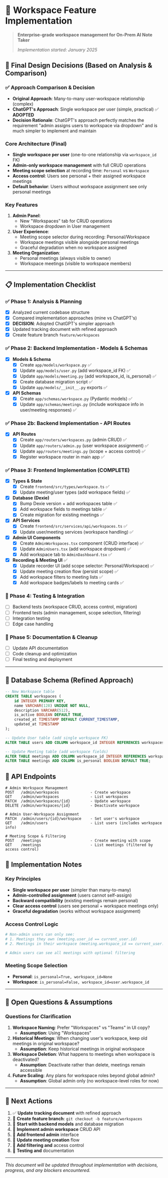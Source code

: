 # 🏢 Workspace Feature Implementation

> **Enterprise-grade workspace management for On-Prem AI Note Taker**
> 
> *Implementation started: January 2025*

## 🎯 **Final Design Decisions** (Based on Analysis & Comparison)

### **✅ Approach Comparison & Decision**
- **Original Approach**: Many-to-many user-workspace relationship (complex)
- **ChatGPT's Approach**: Single workspace per user (simple, practical) ✅ **ADOPTED**
- **Decision Rationale**: ChatGPT's approach perfectly matches the requirement "admin assigns users to workspace via dropdown" and is much simpler to implement and maintain

### **Core Architecture (Final)**
- **Single workspace per user** (one-to-one relationship via `workspace_id` FK)
- **Admin-only workspace management** with full CRUD operations
- **Meeting scope selection** at recording time: `Personal` vs `Workspace`
- **Access control**: Users see personal + their assigned workspace meetings
- **Default behavior**: Users without workspace assignment see only personal meetings

### **Key Features**
1. **Admin Panel**: 
   - New "Workspaces" tab for CRUD operations
   - Workspace dropdown in User management
2. **User Experience**:
   - Meeting scope selector during recording: Personal/Workspace
   - Workspace meetings visible alongside personal meetings
   - Graceful degradation when no workspace assigned
3. **Meeting Organization**:
   - Personal meetings (always visible to owner)
   - Workspace meetings (visible to workspace members)

---

## 📋 **Implementation Checklist**

### ✅ **Phase 1: Analysis & Planning** 
- [x] Analyzed current codebase structure
- [x] Compared implementation approaches (mine vs ChatGPT's)
- [x] **DECISION**: Adopted ChatGPT's simpler approach
- [x] Updated tracking document with refined approach
- [x] Create feature branch `feature/workspaces`

### ✅ **Phase 2: Backend Implementation - Models & Schemas** 
- [x] **Models & Schema**
  - [x] Create `app/models/workspace.py` ✅
  - [x] Update `app/models/user.py` (add workspace_id FK) ✅
  - [x] Update `app/models/meeting.py` (add workspace_id, is_personal) ✅
  - [x] Create database migration script ✅
  - [x] Update `app/models/__init__.py` exports ✅

- [x] **API Schemas**
  - [x] Create `app/schemas/workspace.py` (Pydantic models) ✅
  - [x] Update `app/schemas/meetings.py` (include workspace info in user/meeting responses) ✅

### ✅ **Phase 2b: Backend Implementation - API Routes** 
- [x] **API Routes**
  - [x] Create `app/routers/workspaces.py` (admin CRUD) ✅
  - [x] Update `app/routers/admin.py` (user workspace assignment) ✅
  - [x] Update `app/routers/meetings.py` (scope + access control) ✅
  - [x] Register workspace router in main app ✅

### ✅ **Phase 3: Frontend Implementation** (COMPLETE)  
- [x] **Types & State**
  - [x] Create `frontend/src/types/workspace.ts` ✅
  - [x] Update meeting/user types (add workspace fields) ✅

- [x] **Database (Dexie)**
  - [x] Bump Dexie version + add workspaces table ✅
  - [x] Add workspace fields to meetings table ✅
  - [x] Create migration for existing meetings ✅

- [x] **API Services**
  - [x] Create `frontend/src/services/api/workspaces.ts` ✅
  - [x] Update user/meeting services (workspace handling) ✅

- [x] **Admin UI Components**
  - [x] Create `AdminWorkspaces.tsx` component (CRUD interface) ✅
  - [x] Update `AdminUsers.tsx` (add workspace dropdown) ✅
  - [x] Add workspace tab to `AdminDashboard.tsx` ✅

- [x] **Recording & Meeting UI** ✅
  - [x] Update recorder UI (add scope selector: Personal/Workspace) ✅
  - [x] Update meeting creation flow (persist scope) ✅  
  - [x] Add workspace filters to meeting lists ✅
  - [x] Add workspace badges/labels to meeting cards ✅

### 🔄 **Phase 4: Testing & Integration**
- [ ] Backend tests (workspace CRUD, access control, migration)
- [ ] Frontend tests (admin management, scope selection, filtering)
- [ ] Integration testing
- [ ] Edge case handling

### 🔄 **Phase 5: Documentation & Cleanup**
- [ ] Update API documentation
- [ ] Code cleanup and optimization
- [ ] Final testing and deployment

---

## 💾 **Database Schema (Refined Approach)**

```sql
-- New Workspace table
CREATE TABLE workspaces (
    id INTEGER PRIMARY KEY,
    name VARCHAR(128) UNIQUE NOT NULL,
    description VARCHAR(512),
    is_active BOOLEAN DEFAULT TRUE,
    created_at TIMESTAMP DEFAULT CURRENT_TIMESTAMP,
    updated_at TIMESTAMP
);

-- Update User table (add single workspace FK)
ALTER TABLE users ADD COLUMN workspace_id INTEGER REFERENCES workspaces(id);

-- Update Meeting table (add workspace fields)
ALTER TABLE meetings ADD COLUMN workspace_id INTEGER REFERENCES workspaces(id);
ALTER TABLE meetings ADD COLUMN is_personal BOOLEAN DEFAULT TRUE;
```

## 🔌 **API Endpoints**
```
# Admin Workspace Management
POST   /admin/workspaces              - Create workspace
GET    /admin/workspaces              - List workspaces
PATCH  /admin/workspaces/{id}         - Update workspace  
DELETE /admin/workspaces/{id}         - Deactivate workspace

# Admin User-Workspace Assignment
PATCH  /admin/users/{id}/workspace    - Set user's workspace
GET    /admin/users                   - List users (includes workspace info)

# Meeting Scope & Filtering
POST   /meetings                      - Create meeting with scope
GET    /meetings                      - List meetings (filtered by access control)
```

## 📝 **Implementation Notes**

### **Key Principles**
- **Single workspace per user** (simpler than many-to-many)
- **Admin-controlled assignment** (users cannot self-assign)
- **Backward compatibility** (existing meetings remain personal)
- **Clear access control** (users see personal + workspace meetings only)
- **Graceful degradation** (works without workspace assignment)

### **Access Control Logic**
```python
# Non-admin users can only see:
# 1. Meetings they own (meeting.user_id == current_user.id)
# 2. Meetings in their workspace (meeting.workspace_id == current_user.workspace_id)

# Admin users can see all meetings with optional filtering
```

### **Meeting Scope Selection**
- **Personal**: `is_personal=True, workspace_id=None`
- **Workspace**: `is_personal=False, workspace_id=user.workspace_id`

---

## 🚨 **Open Questions & Assumptions**

### **Questions for Clarification**
1. **Workspace Naming**: Prefer "Workspaces" vs "Teams" in UI copy? 
   - **Assumption**: Using "Workspaces"
2. **Historical Meetings**: When changing user's workspace, keep old meetings in original workspace?
   - **Assumption**: Keep historical meetings in original workspace
3. **Workspace Deletion**: What happens to meetings when workspace is deactivated?
   - **Assumption**: Deactivate rather than delete, meetings remain accessible
4. **Future Scaling**: Any plans for workspace roles beyond global admin?
   - **Assumption**: Global admin only (no workspace-level roles for now)

---

## 🎯 **Next Actions**

1. ✅ **Update tracking document** with refined approach
2. 🔄 **Create feature branch**: `git checkout -b feature/workspaces`
3. 🔄 **Start with backend models** and database migration
4. 🔄 **Implement admin workspace** CRUD API
5. 🔄 **Add frontend admin** interface
6. 🔄 **Update meeting creation** flow
7. 🔄 **Add filtering and** access control
8. 🔄 **Testing and** documentation

---

*This document will be updated throughout implementation with decisions, progress, and any blockers encountered.*
